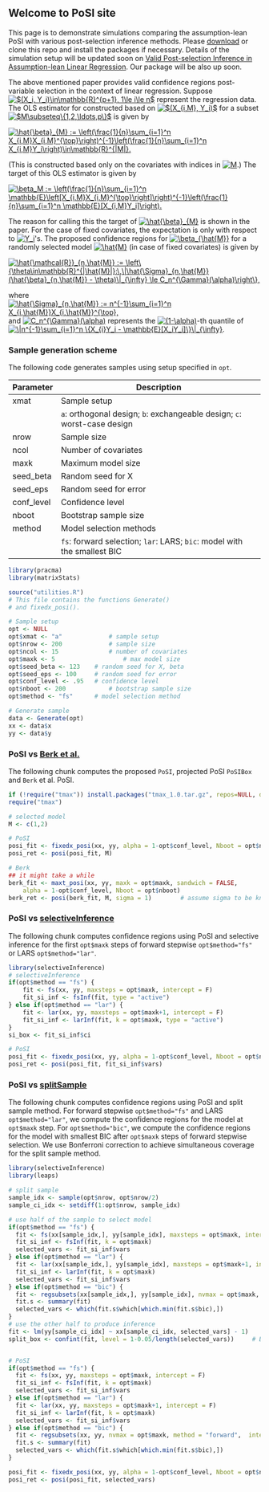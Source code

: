 ## Welcome to PoSI site

This page is to demonstrate simulations comparing the assumption-lean PoSI with various post-selection inference methods. Please [download](https://github.com/post-selection-inference/R/archive/master.zip) or clone this repo and install the packages if necessary. Details of the simulation setup will be updated soon on [Valid Post-selection Inference in Assumption-lean Linear Regression](https://arxiv.org/abs/1806.04119). Our package will be also up soon.

The above mentioned paper provides valid confidence regions post-variable selection in the context of linear regression. Suppose <a href="https://www.codecogs.com/eqnedit.php?latex=$(X_i,&space;Y_i)\in\mathbb{R}^{p&plus;1},&space;1\le&space;i\le&space;n$" target="_blank"><img src="https://latex.codecogs.com/gif.latex?$(X_i,&space;Y_i)\in\mathbb{R}^{p&plus;1},&space;1\le&space;i\le&space;n$" title="$(X_i, Y_i)\in\mathbb{R}^{p+1}, 1\le i\le n$" /></a> represent the regression data. The OLS estimator for constructed based on <a href="https://www.codecogs.com/eqnedit.php?latex=$(X_{i,M},&space;Y_i)$" target="_blank"><img src="https://latex.codecogs.com/gif.latex?$(X_{i,M},&space;Y_i)$" title="$(X_{i,M}, Y_i)$" /></a> for a subset <a href="https://www.codecogs.com/eqnedit.php?latex=$M\subseteq\{1,2,\ldots,p\}$" target="_blank"><img src="https://latex.codecogs.com/gif.latex?$M\subseteq\{1,2,\ldots,p\}$" title="$M\subseteq\{1,2,\ldots,p\}$" /></a> is given by

<a href="https://www.codecogs.com/eqnedit.php?latex=\hat{\beta}_{M}&space;:=&space;\left(\frac{1}{n}\sum_{i=1}^n&space;X_{i,M}X_{i,M}^{\top}\right)^{-1}\left(\frac{1}{n}\sum_{i=1}^n&space;X_{i,M}Y_i\right)\in\mathbb{R}^{|M|}." target="_blank"><img src="https://latex.codecogs.com/gif.latex?\hat{\beta}_{M}&space;:=&space;\left(\frac{1}{n}\sum_{i=1}^n&space;X_{i,M}X_{i,M}^{\top}\right)^{-1}\left(\frac{1}{n}\sum_{i=1}^n&space;X_{i,M}Y_i\right)\in\mathbb{R}^{|M|}." title="\hat{\beta}_{M} := \left(\frac{1}{n}\sum_{i=1}^n X_{i,M}X_{i,M}^{\top}\right)^{-1}\left(\frac{1}{n}\sum_{i=1}^n X_{i,M}Y_i\right)\in\mathbb{R}^{|M|}." /></a>

(This is constructed based only on the covariates with indices in <a href="https://www.codecogs.com/eqnedit.php?latex=M" target="_blank"><img src="https://latex.codecogs.com/gif.latex?M" title="M" /></a>.) The target of this OLS estimator is given by

<a href="https://www.codecogs.com/eqnedit.php?latex=\beta_M&space;:=&space;\left(\frac{1}{n}\sum_{i=1}^n&space;\mathbb{E}\left[X_{i,M}X_{i,M}^{\top}\right]\right)^{-1}\left(\frac{1}{n}\sum_{i=1}^n&space;\mathbb{E}[X_{i,M}Y_i]\right)." target="_blank"><img src="https://latex.codecogs.com/gif.latex?\beta_M&space;:=&space;\left(\frac{1}{n}\sum_{i=1}^n&space;\mathbb{E}\left[X_{i,M}X_{i,M}^{\top}\right]\right)^{-1}\left(\frac{1}{n}\sum_{i=1}^n&space;\mathbb{E}[X_{i,M}Y_i]\right)." title="\beta_M := \left(\frac{1}{n}\sum_{i=1}^n \mathbb{E}\left[X_{i,M}X_{i,M}^{\top}\right]\right)^{-1}\left(\frac{1}{n}\sum_{i=1}^n \mathbb{E}[X_{i,M}Y_i]\right)." /></a>

The reason for calling this the target of <a href="https://www.codecogs.com/eqnedit.php?latex=\hat{\beta}_{M}" target="_blank"><img src="https://latex.codecogs.com/gif.latex?\hat{\beta}_{M}" title="\hat{\beta}_{M}" /></a> is shown in the paper. For the case of fixed covariates, the expectation is only with respect to <a href="https://www.codecogs.com/eqnedit.php?latex=Y_i" target="_blank"><img src="https://latex.codecogs.com/gif.latex?Y_i" title="Y_i" /></a>'s. The proposed confidence regions for <a href="https://www.codecogs.com/eqnedit.php?latex=\beta_{\hat{M}}" target="_blank"><img src="https://latex.codecogs.com/gif.latex?\beta_{\hat{M}}" title="\beta_{\hat{M}}" /></a> for a randomly selected model <a href="https://www.codecogs.com/eqnedit.php?latex=\hat{M}" target="_blank"><img src="https://latex.codecogs.com/gif.latex?\hat{M}" title="\hat{M}" /></a> (in case of fixed covariates) is given by

<a href="https://www.codecogs.com/eqnedit.php?latex=\hat{\mathcal{R}}_{n,\hat{M}}&space;:=&space;\left\{\theta\in\mathbb{R}^{|\hat{M}|}:\,\|\hat{\Sigma}_{n,\hat{M}}(\hat{\beta}_{n,\hat{M}}&space;-&space;\theta)\|_{\infty}&space;\le&space;C_n^{\Gamma}(\alpha)\right\}," target="_blank"><img src="https://latex.codecogs.com/gif.latex?\hat{\mathcal{R}}_{n,\hat{M}}&space;:=&space;\left\{\theta\in\mathbb{R}^{|\hat{M}|}:\,\|\hat{\Sigma}_{n,\hat{M}}(\hat{\beta}_{n,\hat{M}}&space;-&space;\theta)\|_{\infty}&space;\le&space;C_n^{\Gamma}(\alpha)\right\}," title="\hat{\mathcal{R}}_{n,\hat{M}} := \left\{\theta\in\mathbb{R}^{|\hat{M}|}:\,\|\hat{\Sigma}_{n,\hat{M}}(\hat{\beta}_{n,\hat{M}} - \theta)\|_{\infty} \le C_n^{\Gamma}(\alpha)\right\}," /></a>

where <a href="https://www.codecogs.com/eqnedit.php?latex=\hat{\Sigma}_{n,\hat{M}}&space;:=&space;n^{-1}\sum_{i=1}^n&space;X_{i,\hat{M}}X_{i,\hat{M}}^{\top}," target="_blank"><img src="https://latex.codecogs.com/gif.latex?\hat{\Sigma}_{n,\hat{M}}&space;:=&space;n^{-1}\sum_{i=1}^n&space;X_{i,\hat{M}}X_{i,\hat{M}}^{\top}," title="\hat{\Sigma}_{n,\hat{M}} := n^{-1}\sum_{i=1}^n X_{i,\hat{M}}X_{i,\hat{M}}^{\top}," /></a>
and <a href="https://www.codecogs.com/eqnedit.php?latex=C_n^{\Gamma}(\alpha)" target="_blank"><img src="https://latex.codecogs.com/gif.latex?C_n^{\Gamma}(\alpha)" title="C_n^{\Gamma}(\alpha)" /></a> represents the <a href="https://www.codecogs.com/eqnedit.php?latex=(1-\alpha)" target="_blank"><img src="https://latex.codecogs.com/gif.latex?(1-\alpha)" title="(1-\alpha)" /></a>-th quantile of <a href="https://www.codecogs.com/eqnedit.php?latex=\|n^{-1}\sum_{i=1}^n&space;\{X_{i}Y_i&space;-&space;\mathbb{E}[X_iY_i]\}\|_{\infty}" target="_blank"><img src="https://latex.codecogs.com/gif.latex?\|n^{-1}\sum_{i=1}^n&space;\{X_{i}Y_i&space;-&space;\mathbb{E}[X_iY_i]\}\|_{\infty}" title="\|n^{-1}\sum_{i=1}^n \{X_{i}Y_i - \mathbb{E}[X_iY_i]\}\|_{\infty}" /></a>.

### Sample generation scheme

The following code generates samples using setup specified in `opt`. 

| Parameter | Description        												| 
| --------- | ------------------------------------------------------ 	| 
| xmat		  | Sample setup                              |
|           | `a`: orthogonal design; `b`: exchangeable design; `c`: worst-case design |
| nrow		  | Sample size												        |
| ncol		  | Number of covariates 										  |
| maxk      | Maximum model size                        |
| seed_beta | Random seed for X 										    |
| seed_eps  | Random seed for error								   		|
| conf_level| Confidence level 											    | 
| nboot     | Bootstrap sample size									  	| 
| method 	  | Model selection methods 									|
|           | `fs`: forward selection; `lar`: LARS; `bic`: model with the smallest BIC | 


```r
library(pracma)
library(matrixStats)

source("utilities.R")
# This file contains the functions Generate()
# and fixedx_posi().

# Sample setup
opt <- NULL
opt$xmat <- "a"				# sample setup
opt$nrow <- 200				# sample size
opt$ncol <- 15				# number of covariates
opt$maxk <- 5					# max model size
opt$seed_beta <- 123	# random seed for X, beta
opt$seed_eps <- 100		# random seed for error
opt$conf_level <- .95	# confidence level
opt$nboot <- 200			# bootstrap sample size
opt$method <- "fs"		# model selection method

# Generate sample
data <- Generate(opt)
xx <- data$x
yy <- data$y

```

### PoSI vs [Berk et al.](https://projecteuclid.org/euclid.aos/1369836961)

The following chunk computes the proposed `PoSI`, projected PoSI `PoSIBox` and `Berk` et al. PoSI. 

```r
if (!require("tmax")) install.packages("tmax_1.0.tar.gz", repos=NULL, dependencies=T)
require("tmax")

# selected model
M <- c(1,2)

# PoSI
posi_fit <- fixedx_posi(xx, yy, alpha = 1-opt$conf_level, Nboot = opt$nboot)
posi_ret <- posi(posi_fit, M)

# Berk
## it might take a while
berk_fit <- maxt_posi(xx, yy, maxk = opt$maxk, sandwich = FALSE, 
	alpha = 1-opt$conf_level, Nboot = opt$nboot)
berk_ret <- posi(berk_fit, M, sigma = 1)		# assume sigma to be known here

```


### PoSI vs [selectiveInference](https://projecteuclid.org/euclid.aos/1460381681)

The following chunk computes confidence regions using PoSI and selective inference for the first `opt$maxk` steps of forward stepwise `opt$method="fs"` or LARS `opt$method="lar"`. 

```r
library(selectiveInference)
# selectiveInference
if(opt$method == "fs") {
    fit <- fs(xx, yy, maxsteps = opt$maxk, intercept = F)
    fit_si_inf <- fsInf(fit, type = "active")
} else if(opt$method == "lar") {
    fit <- lar(xx, yy, maxsteps = opt$maxk+1, intercept = F)
    fit_si_inf <- larInf(fit, k = opt$maxk, type = "active")
}
si_box <- fit_si_inf$ci

# PoSI
posi_fit <- fixedx_posi(xx, yy, alpha = 1-opt$conf_level, Nboot = opt$nboot)
posi_ret <- posi(posi_fit, fit_si_inf$vars)

```


### PoSI vs [splitSample](https://arxiv.org/abs/1611.05401)

The following chunk computes confidence regions using PoSI and split sample method. 
For forward stepwise `opt$method="fs"` and LARS `opt$method="lar"`, we compute the confidence regions for the model at `opt$maxk` step. For `opt$method="bic"`, we compute the confidence regions for the model with smallest BIC after `opt$maxk` steps of forward stepwise selection. We use Bonferroni correction to achieve simultaneous coverage for the split sample method.

```r
library(selectiveInference)
library(leaps)

# split sample
sample_idx <- sample(opt$nrow, opt$nrow/2)
sample_ci_idx <- setdiff(1:opt$nrow, sample_idx)

# use half of the sample to select model 
if(opt$method == "fs") {
  fit <- fs(xx[sample_idx,], yy[sample_idx], maxsteps = opt$maxk, intercept = F)
  fit_si_inf <- fsInf(fit, k = opt$maxk)
  selected_vars <- fit_si_inf$vars
} else if(opt$method == "lar") {
  fit <- lar(xx[sample_idx,], yy[sample_idx], maxsteps = opt$maxk+1, intercept = F)
  fit_si_inf <- larInf(fit, k = opt$maxk)
  selected_vars <- fit_si_inf$vars
} else if(opt$method == "bic") {
  fit <- regsubsets(xx[sample_idx,], yy[sample_idx], nvmax = opt$maxk, method = "forward",  intercept = F)
  fit.s <- summary(fit)
  selected_vars <- which(fit.s$which[which.min(fit.s$bic),])
}
# use the other half to produce inference
fit <- lm(yy[sample_ci_idx] ~ xx[sample_ci_idx, selected_vars] - 1) 
split_box <- confint(fit, level = 1-0.05/length(selected_vars)) 	# Bonferroni correction


# PoSI
if(opt$method == "fs") {
  fit <- fs(xx, yy, maxsteps = opt$maxk, intercept = F)
  fit_si_inf <- fsInf(fit, k = opt$maxk)
  selected_vars <- fit_si_inf$vars
} else if(opt$method == "lar") {
  fit <- lar(xx, yy, maxsteps = opt$maxk+1, intercept = F)
  fit_si_inf <- larInf(fit, k = opt$maxk)
  selected_vars <- fit_si_inf$vars
} else if(opt$method == "bic") {
  fit <- regsubsets(xx, yy, nvmax = opt$maxk, method = "forward",  intercept = F)
  fit.s <- summary(fit)
  selected_vars <- which(fit.s$which[which.min(fit.s$bic),])
}

posi_fit <- fixedx_posi(xx, yy, alpha = 1-opt$conf_level, Nboot = opt$nboot)
posi_ret <- posi(posi_fit, selected_vars)

```
